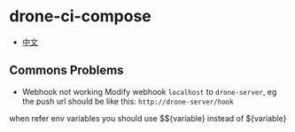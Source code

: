 # drone-ci-compose

- [中文](README.zh.md)



## Commons Problems
- Webhook not working
Modify webhook `localhost` to `drone-server`, eg the push url should be like this: `http://drone-server/hook`

when refer env variables you should use $${variable} instead of ${variable}
